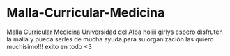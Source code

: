 # Malla-Curricular-Medicina
Malla Curricular Medicina Universidad del Alba
holiii girlys espero disfruten la malla y pueda serles de mucha ayuda para su organización
las quiero muchisimo!!!
exito en todo <3
